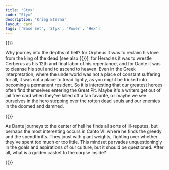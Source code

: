 ```yaml
---
title: "Styx"
code: "Styx"
description: 'Krieg Eterna'
layout: card
tags: ['Base Set', 'Styx', 'Power', 'Hex']
---
```

{{<card-detail-page title="Styx" artwork="Dante and Virgil in Hell by William-Adolphe Bouguereau (1850)" attr="Dante Alighieri" book="Inferno">}}
<p>
Why journey into the depths of hell? for Orpheus it was to reclaim his love from the king of the dead (see also {{<cardlink name="Knight">}}), for Heracles it was to wrestle Cerberus as his 12th and final labor of his repentance, and for Dante it was to cleanse his soul and to ascend to heaven. Even in the Greek interpretation, where the underworld was not a place of constant suffering for all, it was not a place to tread lightly, as you might be tricked into becoming a permanent resident. So it is interesting that our greatest heroes often find themselves entering the Great Pit. Maybe it's a writers get out of jail free card when they've killed off a fan favorite, or maybe we see ourselves in the hero stepping over the rotten dead souls and our enemies in the doomed and damned. 
</p>
{{<card-detail-image file="dante.webp" caption="Dante and Virgil in the Ninth Circle of Hell by Gustav Doré (1861)">}}
<p>
As Dante journeys to the center of hell he finds all sorts of ill-reputes, but perhaps the most interesting occurs in Canto VII where he finds the greedy and the spendthrifts. They joust with giant weights, fighting over whether they've spent too much or too little. This mindset pervades unquestioningly in the goals and aspirations of our culture, but it should be questioned. After all, what is a golden casket to the corpse inside?
</p>
{{</card-detail-page>}}
